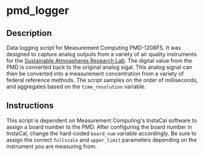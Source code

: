 # pmd_logger

## Description

Data logging script for Measurement Computing PMD-1208FS. It was designed to capture analog outputs from a variety of air quality instruments for the [Sustainable Atmospheres Research Lab](https://star.research.pdx.edu/).
The digital value from the PMD is converted back to the original analog sigal.
This analog signal can then be converted into a measurement concentration from a variety of federal reference methods.
The script samples on the order of milliseconds, and aggregates based on the `time_resolution` variable. 

## Instructions

This script is dependent on Measurement Computing's InstaCal software to assign a board number to the PMD. 
After configuring the board number in InstaCal, change the hard-coded `board_num` variable accordingly. 
Be sure to assign the correct `fullscale` and `upper_limit` parameters depending on the instrument you are measuring from. 



